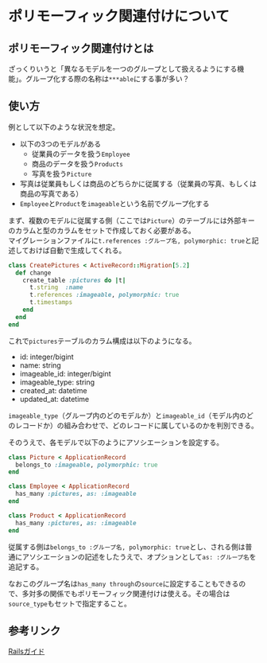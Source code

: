 # ポリモーフィック関連付けについて

## ポリモーフィック関連付けとは
ざっくりいうと「異なるモデルを一つのグループとして扱えるようにする機能」。グループ化する際の名称は`***able`にする事が多い？

## 使い方
例として以下のような状況を想定。
- 以下の3つのモデルがある
  - 従業員のデータを扱う`Employee`
  - 商品のデータを扱う`Products`
  - 写真を扱う`Picture`
- 写真は従業員もしくは商品のどちらかに従属する（従業員の写真、もしくは商品の写真である）
- `Employee`と`Product`を`imageable`という名前でグループ化する

まず、複数のモデルに従属する側（ここでは`Picture`）のテーブルには外部キーのカラムと型のカラムをセットで作成しておく必要がある。  
マイグレーションファイルに`t.references :グループ名, polymorphic: true`と記述しておけば自動で生成してくれる。
```rb
class CreatePictures < ActiveRecord::Migration[5.2]
  def change
    create_table :pictures do |t|
      t.string  :name
      t.references :imageable, polymorphic: true
      t.timestamps
    end
  end
end
```

これで`pictures`テーブルのカラム構成は以下のようになる。
- id: integer/bigint
- name: string
- imageable_id: integer/bigint
- imageable_type: string
- created_at: datetime
- updated_at: datetime

`imageable_type`（グループ内のどのモデルか）と`imageable_id`（モデル内のどのレコードか）の組み合わせで、どのレコードに属しているのかを判別できる。

そのうえで、各モデルで以下のようにアソシエーションを設定する。
```rb
class Picture < ApplicationRecord
  belongs_to :imageable, polymorphic: true
end

class Employee < ApplicationRecord
  has_many :pictures, as: :imageable
end

class Product < ApplicationRecord
  has_many :pictures, as: :imageable
end
```

従属する側は`belongs_to :グループ名, polymorphic: true`とし、される側は普通にアソシエーションの記述をしたうえで、オプションとして`as: :グループ名`を追記する。

なおこのグループ名は`has_many through`の`source`に設定することもできるので、多対多の関係でもポリモーフィック関連付けは使える。その場合は`source_type`もセットで指定すること。

## 参考リンク
[Railsガイド](https://railsguides.jp/association_basics.html#%E3%83%9D%E3%83%AA%E3%83%A2%E3%83%BC%E3%83%95%E3%82%A3%E3%83%83%E3%82%AF%E9%96%A2%E9%80%A3%E4%BB%98%E3%81%91)